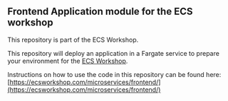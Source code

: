 ## Frontend Application module for the ECS workshop

This repository is part of the ECS Workshop.

This repository will deploy an application in a Fargate service to prepare your environment for the [ECS Workshop](https://ecsworkshop.com/).

Instructions on how to use the code in this repository can be found here: [https://ecsworkshop.com/microservices/frontend/](https://ecsworkshop.com/microservices/frontend/)

